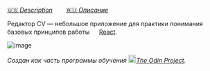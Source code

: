 
[:us: *Description*](https://github.com/obviouslymilk/cv-application/blob/main/README.md)        [:ru: *Описание*](https://github.com/obviouslymilk/cv-application/blob/main/README.RU.md)

Редактор CV — небольшое приложение для практики понимания базовых принципов работы <img src="https://brandslogos.com/wp-content/uploads/images/large/react-logo.png" data-canonical-src="https://brandslogos.com/wp-content/uploads/images/large/react-logo.png" width="18" height="16"/>[React](https://jestjs.io/).

![image](https://user-images.githubusercontent.com/68001894/197665509-aa09d762-34fd-4a0f-9584-b044016414b3.png)


*Создан как часть программы обучения <img src="https://github.com/TheOdinProject/theodinproject/blob/main/app/assets/images/icons/odin-icon.svg" data-canonical-src="https://github.com/TheOdinProject/theodinproject/blob/main/app/assets/images/icons/odin-icon.svg" width="18" height="18"/>[The Odin Project](https://www.theodinproject.com/dashboard).*
